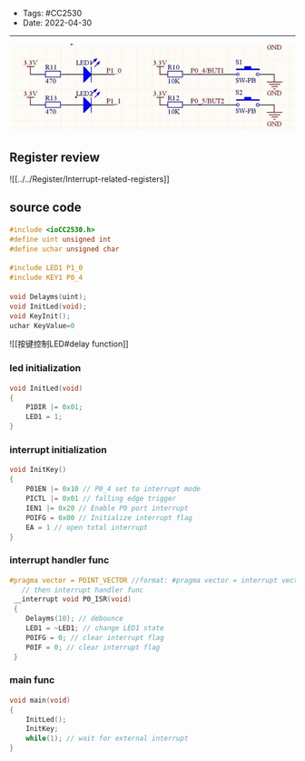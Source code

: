 - Tags: #CC2530 
- Date: 2022-04-30
---

![LED-BUTTEN](Accessory/02.png)

## Register review
![[../../Register/Interrupt-related-registers]]

## source code
```c
#include <ioCC2530.h>
#define uint unsigned int
#define uchar unsigned char

#include LED1 P1_0
#include KEY1 P0_4

void Delayms(uint);
void InitLed(void);
void KeyInit();
uchar KeyValue=0
```

![[按键控制LED#delay function]]

### led initialization
``` c
void InitLed(void)
{
	P1DIR |= 0x01;
	LED1 = 1;
}
 ```
### interrupt initialization
```c
void InitKey()
{
	P01EN |= 0x10 // P0_4 set to interrupt mode
	PICTL |= 0x01 // falling edge trigger
	IEN1 |= 0x20 // Enable P0 port interrupt
	POIFG = 0x00 // Initialize interrupt flag
	EA = 1 // open total interrupt
}
```

### interrupt handler func
```c
#pragma vector = POINT_VECTOR //format: #pragma vector = interrupt vector
   // then interrupt handler func
 __interrupt void P0_ISR(void)
 {
	Delayms(10); // debounce
	LED1 = ~LED1; // change LED1 state
	P0IFG = 0; // clear interrupt flag
	P0IF = 0; // clear interrupt flag
 }
```

### main func 
```c
void main(void)
{
	InitLed();
	InitKey;
	while(1); // wait for external interrupt
}
```
